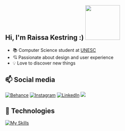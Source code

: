 ##  Hi, I'm  Raissa Kestring :) <img src="https://media0.giphy.com/media/v1.Y2lkPTc5MGI3NjExM2VqNGRicnRhYmd5eG5scjd1Nzd6YXZyYjJvdHdsdjBmb2pzNTA2eSZlcD12MV9pbnRlcm5hbF9naWZfYnlfaWQmY3Q9cw/kfn3MaVFHXZuzCVcUq/giphy.gif" height="110" width="110" />

- :books: Computer Science student at [UNESC](https://www.unesc.net)
- :cupid: Passionate about design and user experience
- :bulb: Love to discover new things

## 📫 Social media

[![Behance](https://img.shields.io/badge/Behance-1769FF?style=for-the-badge&logo=behance&logoColor=white)](https://www.behance.net/raissakestring)
[![Instagram](https://img.shields.io/badge/Instagram-E4405F?style=for-the-badge&logo=instagram&logoColor=white)](https://www.instagram.com/raissakestring)
[![LinkedIn](https://img.shields.io/badge/LinkedIn-0077B5?style=for-the-badge&logo=linkedin&logoColor=white)](https://www.linkedin.com/in/raissa-kestring-salvaro/)
<a href="mailto:raissakestring23@gmail.com"><img src="https://img.shields.io/badge/-Gmail-%23333?style=for-the-badge&logo=gmail&logoColor=white" target="_blank"></a> 


## 🎯 Technologies
[![My Skills](https://skillicons.dev/icons?i=java,js,c,php,postgresql,html,css,git,illustrator,figma,autocad)](https://skillicons.dev)
